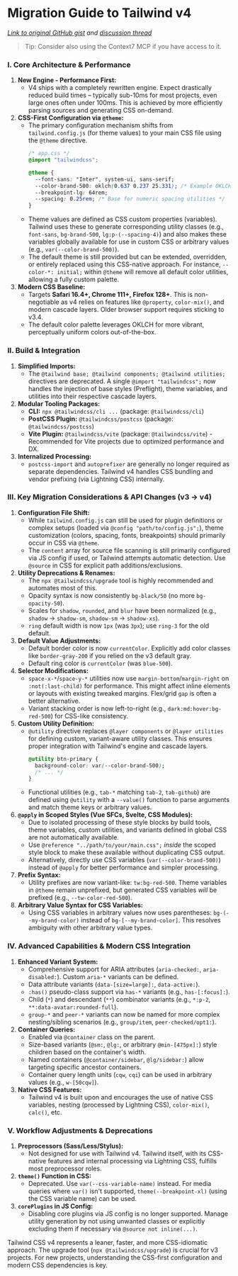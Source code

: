 # Migration Guide to Tailwind v4

_[Link to original GitHub gist](https://gist.github.com/backnotprop/936b1e83ede4b472d174925402dd919c) and [discussion thread](https://github.com/tailwindlabs/tailwindcss/discussions/14677)_

> Tip: Consider also using the Context7 MCP if you have access to it.

### I. Core Architecture & Performance

1.  **New Engine - Performance First:**
    *   V4 ships with a completely rewritten engine. Expect drastically reduced build times – typically sub-10ms for most projects, even large ones often under 100ms. This is achieved by more efficiently parsing sources and generating CSS on-demand.
2.  **CSS-First Configuration via `@theme`:**
    *   The primary configuration mechanism shifts from `tailwind.config.js` (for theme values) to your main CSS file using the `@theme` directive.
        ```css
        /* app.css */
        @import "tailwindcss";

        @theme {
          --font-sans: "Inter", system-ui, sans-serif;
          --color-brand-500: oklch(0.637 0.237 25.331); /* Example OKLCH color */
          --breakpoint-lg: 64rem;
          --spacing: 0.25rem; /* Base for numeric spacing utilities */
        }
        ```
    *   Theme values are defined as CSS custom properties (variables). Tailwind uses these to generate corresponding utility classes (e.g., `font-sans`, `bg-brand-500`, `lg:p-(--spacing-4)`) and also makes these variables globally available for use in custom CSS or arbitrary values (e.g., `var(--color-brand-500)`).
    *   The default theme is still provided but can be extended, overridden, or entirely replaced using this CSS-native approach. For instance, `--color-*: initial;` within `@theme` will remove all default color utilities, allowing a fully custom palette.
3.  **Modern CSS Baseline:**
    *   Targets **Safari 16.4+, Chrome 111+, Firefox 128+**. This is non-negotiable as v4 relies on features like `@property`, `color-mix()`, and modern cascade layers. Older browser support requires sticking to v3.4.
    *   The default color palette leverages OKLCH for more vibrant, perceptually uniform colors out-of-the-box.

### II. Build & Integration

1.  **Simplified Imports:**
    *   The `@tailwind base; @tailwind components; @tailwind utilities;` directives are deprecated. A single `@import "tailwindcss";` now handles the injection of base styles (Preflight), theme variables, and utilities into their respective cascade layers.
2.  **Modular Tooling Packages:**
    *   **CLI:** `npx @tailwindcss/cli ...` (package: `@tailwindcss/cli`)
    *   **PostCSS Plugin:** `@tailwindcss/postcss` (package: `@tailwindcss/postcss`)
    *   **Vite Plugin:** `@tailwindcss/vite` (package: `@tailwindcss/vite`) - Recommended for Vite projects due to optimized performance and DX.
3.  **Internalized Processing:**
    *   `postcss-import` and `autoprefixer` are generally no longer required as separate dependencies. Tailwind v4 handles CSS bundling and vendor prefixing (via Lightning CSS) internally.

### III. Key Migration Considerations & API Changes (v3 -> v4)

1.  **Configuration File Shift:**
    *   While `tailwind.config.js` can still be used for plugin definitions or complex setups (loaded via `@config "path/to/config.js";`), theme customization (colors, spacing, fonts, breakpoints) should primarily occur in CSS via `@theme`.
    *   The `content` array for source file scanning is still primarily configured via JS config if used, or Tailwind attempts automatic detection. Use `@source` in CSS for explicit path additions/exclusions.
2.  **Utility Deprecations & Renames:**
    *   The `npx @tailwindcss/upgrade` tool is highly recommended and automates most of this.
    *   Opacity syntax is now consistently `bg-black/50` (no more `bg-opacity-50`).
    *   Scales for `shadow`, `rounded`, and `blur` have been normalized (e.g., `shadow` -> `shadow-sm`, `shadow-sm` -> `shadow-xs`).
    *   `ring` default width is now `1px` (was `3px`); use `ring-3` for the old default.
3.  **Default Value Adjustments:**
    *   Default border color is now `currentColor`. Explicitly add color classes like `border-gray-200` if you relied on the v3 default gray.
    *   Default ring color is `currentColor` (was `blue-500`).
4.  **Selector Modifications:**
    *   `space-x-*`/`space-y-*` utilities now use `margin-bottom`/`margin-right` on `:not(:last-child)` for performance. This might affect inline elements or layouts with existing tweaked margins. Flex/grid `gap` is often a better alternative.
    *   Variant stacking order is now left-to-right (e.g., `dark:md:hover:bg-red-500`) for CSS-like consistency.
5.  **Custom Utility Definition:**
    *   `@utility` directive replaces `@layer components` or `@layer utilities` for defining custom, variant-aware utility classes. This ensures proper integration with Tailwind's engine and cascade layers.
        ```css
        @utility btn-primary {
          background-color: var(--color-brand-500);
          /* ... */
        }
        ```
    *   Functional utilities (e.g., `tab-*` matching `tab-2`, `tab-github`) are defined using `@utility` with a `--value()` function to parse arguments and match theme keys or arbitrary values.
6.  **`@apply` in Scoped Styles (Vue SFCs, Svelte, CSS Modules):**
    *   Due to isolated processing of these style blocks by build tools, theme variables, custom utilities, and variants defined in global CSS are not automatically available.
    *   Use `@reference "../path/to/your/main.css";` *inside* the scoped style block to make these available without duplicating CSS output.
    *   Alternatively, directly use CSS variables (`var(--color-brand-500)`) instead of `@apply` for better performance and simpler processing.
7.  **Prefix Syntax:**
    *   Utility prefixes are now variant-like: `tw:bg-red-500`. Theme variables in `@theme` remain unprefixed, but generated CSS variables *will* be prefixed (e.g., `--tw-color-red-500`).
8.  **Arbitrary Value Syntax for CSS Variables:**
    *   Using CSS variables in arbitrary values now uses parentheses: `bg-(--my-brand-color)` instead of `bg-[--my-brand-color]`. This resolves ambiguity with other arbitrary value types.

### IV. Advanced Capabilities & Modern CSS Integration

1.  **Enhanced Variant System:**
    *   Comprehensive support for ARIA attributes (`aria-checked:`, `aria-disabled:`). Custom `aria-*` variants can be defined.
    *   Data attribute variants (`data-[size=large]:`, `data-active:`).
    *   `:has()` pseudo-class support via `has-*` variants (e.g., `has-[:focus]:`).
    *   Child (`*`) and descendant (`**`) combinator variants (e.g., `*:p-2`, `**:data-avatar:rounded-full`).
    *   `group-*` and `peer-*` variants can now be named for more complex nesting/sibling scenarios (e.g., `group/item`, `peer-checked/opt1:`).
2.  **Container Queries:**
    *   Enabled via `@container` class on the parent.
    *   Size-based variants (`@sm:`, `@lg:`, or arbitrary `@min-[475px]:`) style children based on the container's width.
    *   Named containers (`@container/sidebar`, `@lg/sidebar:`) allow targeting specific ancestor containers.
    *   Container query length units (`cqw`, `cqi`) can be used in arbitrary values (e.g., `w-[50cqw]`).
3.  **Native CSS Features:**
    *   Tailwind v4 is built upon and encourages the use of native CSS variables, nesting (processed by Lightning CSS), `color-mix()`, `calc()`, etc.

### V. Workflow Adjustments & Deprecations

1.  **Preprocessors (Sass/Less/Stylus):**
    *   Not designed for use with Tailwind v4. Tailwind itself, with its CSS-native features and internal processing via Lightning CSS, fulfills most preprocessor roles.
2.  **`theme()` Function in CSS:**
    *   Deprecated. Use `var(--css-variable-name)` instead. For media queries where `var()` isn't supported, `theme(--breakpoint-xl)` (using the CSS variable name) can be used.
3.  **`corePlugins` in JS Config:**
    *   Disabling core plugins via JS config is no longer supported. Manage utility generation by not using unwanted classes or explicitly excluding them if necessary via `@source not inline(...)`.

Tailwind CSS v4 represents a leaner, faster, and more CSS-idiomatic approach. The upgrade tool (`npx @tailwindcss/upgrade`) is crucial for v3 projects. For new projects, understanding the CSS-first configuration and modern CSS dependencies is key.

